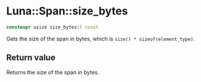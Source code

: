 # Luna::Span::size_bytes

```c++
constexpr usize size_bytes() const
```

Gets the size of the span in bytes, which is `size() * sizeof(element_type)`. 



## Return value
Returns the size of the span in bytes. 

